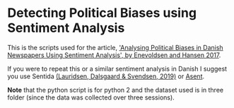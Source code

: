 # Detecting Political Biases using Sentiment Analysis

This is the scripts used for the article, ['Analysing Political Biases in Danish Newspapers Using Sentiment Analysis', by Enevoldsen and Hansen 2017](https://tidsskrift.dk/lwo/article/view/96014).

If you were to repeat this or a similar sentiment analysis in Danish I suggest you use Sentida [(Lauridsen, Dalsgaard &  Svendsen, 2019)](https://tidsskrift.dk/lwo/article/view/115711) or [Asent](https://github.com/kennethenevoldsen/asent).



**Note** 
that the python script is for python 2 and the dataset used is in three folder (since the data was collected over three sessions).
